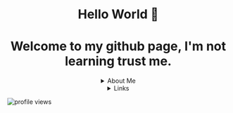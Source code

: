 <h1 align="center">Hello World 👋</h1>

<h1 align="center"> Welcome to my github page, I'm not learning trust me.</h1>

<details>
  <summary align="center">About Me</summary>
  Hi there, here is a bref about me summery; </br>
  
  - My name is Com, </br>
  - I'm a gay coder that skids :trollface:.</br>
  - I speak English and ASL but I'm still learning <3 </br>
  - Thanks for viewing my github profile :) </br>
</details>

<details>
  <summary align="center">Links</summary>
  
- Personal Discord: .com#0667 </br>

</details>

<p align="left"> <img src="https://komarev.com/ghpvc/?username=yccv&label=Profile%20views&color=a143df&style=flat" alt="profile views" /> </p>
